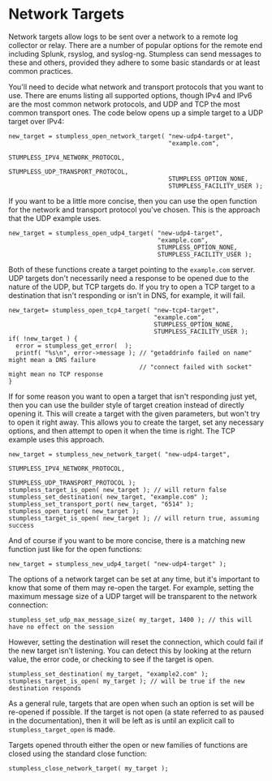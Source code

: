 # Network Targets

Network targets allow logs to be sent over a network to a remote log collector
or relay. There are a number of popular options for the remote end including
Splunk, rsyslog, and syslog-ng. Stumpless can send messages to these and others,
provided they adhere to some basic standards or at least common practices.

You'll need to decide what network and transport protocols that you want to use.
There are enums listing all supported options, though IPv4 and IPv6 are the most
common network protocols, and UDP and TCP the most common transport ones. The
code below opens up a simple target to a UDP target over IPv4:

    new_target = stumpless_open_network_target( "new-udp4-target",
                                                "example.com",
                                                STUMPLESS_IPV4_NETWORK_PROTOCOL,
                                                STUMPLESS_UDP_TRANSPORT_PROTOCOL,
                                                STUMPLESS_OPTION_NONE,
                                                STUMPLESS_FACILITY_USER );

If you want to be a little more concise, then you can use the open function for
the network and transport protocol you've chosen. This is the approach that the
UDP example uses.

    new_target = stumpless_open_udp4_target( "new-udp4-target",
                                             "example.com",
                                             STUMPLESS_OPTION_NONE,
                                             STUMPLESS_FACILITY_USER );

Both of these functions create a target pointing to the `example.com` server.
UDP targets don't necessarily need a response to be opened due to the nature of
the UDP, but TCP targets do. If you try to open a TCP target to a destination
that isn't responding or isn't in DNS, for example, it will fail.

    new_target= stumpless_open_tcp4_target( "new-tcp4-target",
                                            "example.com",
                                            STUMPLESS_OPTION_NONE,
                                            STUMPLESS_FACILITY_USER );
    if( !new_target ) {
      error = stumpless_get_error(  );
      printf( "%s\n", error->message ); // "getaddrinfo failed on name" might mean a DNS failure
                                        // "connect failed with socket" might mean no TCP response
    }

If for some reason you want to open a target that isn't responding just yet,
then you can use the builder style of target creation instead of directly
opening it. This will create a target with the given parameters, but won't try
to open it right away. This allows you to create the target, set any necessary
options, and then attempt to open it when the time is right. The TCP example
uses this approach.

    new_target = stumpless_new_network_target( "new-udp4-target",
                                               STUMPLESS_IPV4_NETWORK_PROTOCOL,
                                               STUMPLESS_UDP_TRANSPORT_PROTOCOL );
    stumpless_target_is_open( new_target ); // will return false
    stumpless_set_destination( new_target, "example.com" );
    stumpless_set_transport_port( new_target, "6514" );
    stumpless_open_target( new_target );
    stumpless_target_is_open( new_target ); // will return true, assuming success

And of course if you want to be more concise, there is a matching new function
just like for the open functions:

    new_target = stumpless_new_udp4_target( "new-udp4-target" );

The options of a network target can be set at any time, but it's important to
know that some of them may re-open the target. For example, setting the maximum
message size of a UDP target will be transparent to the network connection:

    stumpless_set_udp_max_message_size( my_target, 1400 ); // this will have no effect on the session

However, setting the destination will reset the connection, which could fail if
the new target isn't listening. You can detect this by looking at the return
value, the error code, or checking to see if the target is open.

    stumpless_set_destination( my_target, "example2.com" );
    stumpless_target_is_open( my_target ); // will be true if the new destination responds

As a general rule, targets that are open when such an option is set will be
re-opened if possible. If the target is not open (a state referred to as paused
in the documentation), then it will be left as is until an explicit call to
`stumpless_target_open` is made.

Targets opened throuth either the open or new families of functions are closed
using the standard close function:

    stumpless_close_network_target( my_target );
